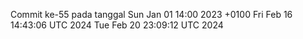 Commit ke-55 pada tanggal Sun Jan 01 14:00 2023 +0100
Fri Feb 16 14:43:06 UTC 2024
Tue Feb 20 23:09:12 UTC 2024
